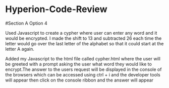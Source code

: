 # Hyperion-Code-Review

#Section A Option 4

Used Javascript to create a cypher where  user can enter any word and it would be encrypted.
I made the shift to 13 and subtracted 26 each time the letter would go over the last letter
of the alphabet so that it could start at the letter A again.

Added my Javascript to the html file called cypher.html where the user will be greeted
with a prompt asking the user what word they would like to encrypt.The answer to the
users request will be displayed in the console of the browsers which can be accessed
using ctrl + i and the developer tools will appear then click on the console ribbon
and the answer will appear
